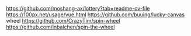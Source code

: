 https://github.com/moshang-ax/lottery?tab=readme-ov-file
https://100px.net/usage/vue.html  https://github.com/buuing/lucky-canvas
wheel
https://github.com/CrazyTim/spin-wheel
https://github.com/inbalchen/spin-the-wheel